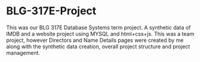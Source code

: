 # BLG-317E-Project
This was our BLG 317E Database Systems term project. 
A synthetic data of IMDB and a website project using MYSQL and html+css+js.
This was a team project, however Directors and Name Details pages were created by me along with the synthetic data creation, overall project structure and project management.
